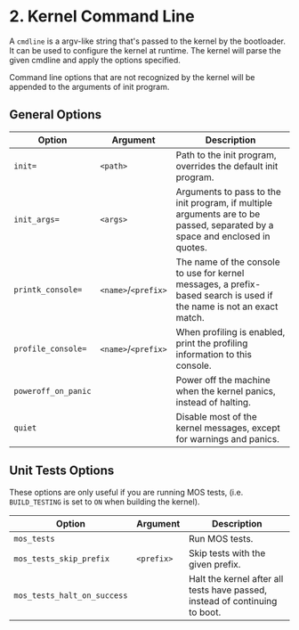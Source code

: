 # 2. Kernel Command Line

A `cmdline` is a argv-like string that's passed to the kernel by the bootloader.
It can be used to configure the kernel at runtime. The kernel will parse the given
cmdline and apply the options specified.

Command line options that are not recognized by the kernel will be appended to the arguments
of init program.

## General Options

| Option              | Argument            | Description                                                                                                                 |
| ------------------- | ------------------- | --------------------------------------------------------------------------------------------------------------------------- |
| `init=`             | `<path>`            | Path to the init program, overrides the default init program.                                                               |
| `init_args=`        | `<args>`            | Arguments to pass to the init program, if multiple arguments are to be passed, separated by a space and enclosed in quotes. |
| `printk_console=`   | `<name>`/`<prefix>` | The name of the console to use for kernel messages, a prefix-based search is used if the name is not an exact match.        |
| `profile_console=`  | `<name>`/`<prefix>` | When profiling is enabled, print the profiling information to this console.                                                 |
| `poweroff_on_panic` |                     | Power off the machine when the kernel panics, instead of halting.                                                           |
| `quiet`             |                     | Disable most of the kernel messages, except for warnings and panics.                                                        |

## Unit Tests Options

These options are only useful if you are running MOS tests, (i.e. `BUILD_TESTING` is set to `ON` when building the kernel).

| Option                      | Argument   | Description                                                                 |
| --------------------------- | ---------- | --------------------------------------------------------------------------- |
| `mos_tests`                 |            | Run MOS tests.                                                              |
| `mos_tests_skip_prefix`     | `<prefix>` | Skip tests with the given prefix.                                           |
| `mos_tests_halt_on_success` |            | Halt the kernel after all tests have passed, instead of continuing to boot. |
